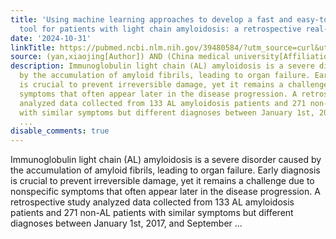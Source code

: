 ```yaml
---
title: 'Using machine learning approaches to develop a fast and easy-to-perform diagnostic
  tool for patients with light chain amyloidosis: a retrospective real-world study'
date: '2024-10-31'
linkTitle: https://pubmed.ncbi.nlm.nih.gov/39480584/?utm_source=curl&utm_medium=rss&utm_campaign=pubmed-2&utm_content=1T5FW5K6kI7Ui-YFfm6b8NuT1rAqMfZcYcvuOELhU7ZdLYMMmI&fc=20220727230845&ff=20241101195429&v=2.18.0.post9+e462414
source: (yan,xiaojing[Author]) AND (China medical university[Affiliation])
description: Immunoglobulin light chain (AL) amyloidosis is a severe disorder caused
  by the accumulation of amyloid fibrils, leading to organ failure. Early diagnosis
  is crucial to prevent irreversible damage, yet it remains a challenge due to nonspecific
  symptoms that often appear later in the disease progression. A retrospective study
  analyzed data collected from 133 AL amyloidosis patients and 271 non-AL patients
  with similar symptoms but different diagnoses between January 1st, 2017, and September
  ...
disable_comments: true
---
```

Immunoglobulin light chain (AL) amyloidosis is a severe disorder caused by the accumulation of amyloid fibrils, leading to organ failure. Early diagnosis is crucial to prevent irreversible damage, yet it remains a challenge due to nonspecific symptoms that often appear later in the disease progression. A retrospective study analyzed data collected from 133 AL amyloidosis patients and 271 non-AL patients with similar symptoms but different diagnoses between January 1st, 2017, and September ...